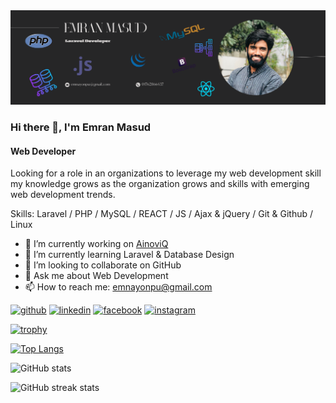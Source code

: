 <img src="./linkedin-cover-1.png" alt="Girl in a jacket">

### Hi there 👋, I'm Emran Masud
#### Web Developer

Looking for a role in an organizations to leverage my web development skill my knowledge grows as the organization grows and skills with emerging web development trends.

Skills: Laravel / PHP / MySQL / REACT / JS / Ajax & jQuery / Git & Github / Linux

- 🔭 I’m currently working on <a href="https://ainoviqit.com/" target="_blank">AinoviQ</a>
- 🌱 I’m currently learning Laravel & Database Design 
- 👯 I’m looking to collaborate on GitHub 
- 💬 Ask me about Web Development 
- 📫 How to reach me: emnayonpu@gmail.com 


[<img src='https://cdn.jsdelivr.net/npm/simple-icons@3.0.1/icons/github.svg' alt='github' height='40'>](https://github.com/EMNayon)  [<img src='https://cdn.jsdelivr.net/npm/simple-icons@3.0.1/icons/linkedin.svg' alt='linkedin' height='40'>](https://www.linkedin.com/in/emnayon/)  [<img src='https://cdn.jsdelivr.net/npm/simple-icons@3.0.1/icons/facebook.svg' alt='facebook' height='40'>](https://www.facebook.com/emnayon437)  [<img src='https://cdn.jsdelivr.net/npm/simple-icons@3.0.1/icons/instagram.svg' alt='instagram' height='40'>](https://www.instagram.com/em_nayon/)  

[![trophy](https://github-profile-trophy.vercel.app/?username=EMNayon)](https://github.com/ryo-ma/github-profile-trophy)

[![Top Langs](https://github-readme-stats.vercel.app/api/top-langs/?username=EMNayon)](https://github.com/anuraghazra/github-readme-stats)

![GitHub stats](https://github-readme-stats.vercel.app/api?username=EMNayon&show_icons=true&count_private=true)  
 
![GitHub streak stats](https://streak-stats.demolab.com/?user=EMNayon)  

